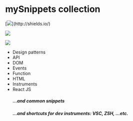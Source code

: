 # mySnippets collection
[![](https://img.shields.io/github/issues/kuklinv/mySnippets?)](http://shields.io/)

![](https://img.shields.io/github/last-commit/kuklinv/mySnippets?logo=github)

[![](https://img.shields.io/github/commit-activity/y/kuklinv/mySnippets?logo=github)](https://shields.io)

* Design patterns
* API
* DOM
* Events
* Function
* HTML
* Instruments
* React JS
  ##### ...and common snippets 
  ##### ...and shortcuts for dev instruments: VSC, ZSH, ...etc.
